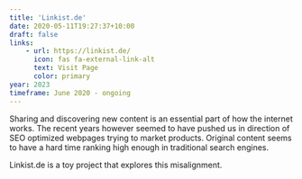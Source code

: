 ```yaml
---
title: 'Linkist.de'
date: 2020-05-11T19:27:37+10:00
draft: false
links:
    - url: https://linkist.de/
      icon: fas fa-external-link-alt
      text: Visit Page
      color: primary
year: 2023
timeframe: June 2020 - ongoing
---
```


Sharing and discovering new content is an essential part of how the internet works.
The recent years however seemed to have pushed us in direction of SEO optimized webpages trying to market products.
Original content seems to have a hard time ranking high enough in traditional search engines.


Linkist.de is a toy project that explores this misalignment.

